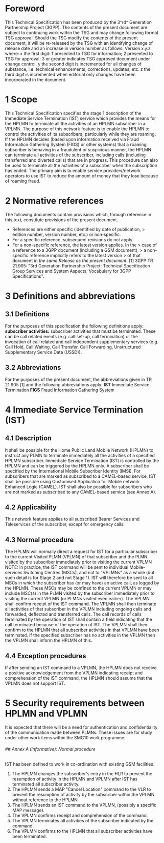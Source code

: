 # Foreword
This Technical Specification has been produced by the 3^rd^ Generation
Partnership Project (3GPP).
The contents of the present document are subject to continuing work within the
TSG and may change following formal TSG approval. Should the TSG modify the
contents of the present document, it will be re-released by the TSG with an
identifying change of release date and an increase in version number as
follows:
Version x.y.z
where:
x the first digit:
1 presented to TSG for information;
2 presented to TSG for approval;
3 or greater indicates TSG approved document under change control.
y the second digit is incremented for all changes of substance, i.e. technical
enhancements, corrections, updates, etc.
z the third digit is incremented when editorial only changes have been
incorporated in the document.
# 1 Scope
This Technical Specification specifies the stage 1 description of the
Immediate Service Termination (IST) service which provides the means for the
HPLMN to terminate all the activities of an HPLMN subscriber in a VPLMN.
The purpose of this network feature is to enable the HPLMN to control the
activities of its subscribers, particularly while they are roaming. If the
HPLMN decides (based upon information received via Fraud Information Gathering
System (FIGS) or other systems) that a roaming subscriber is behaving in a
fraudulent or suspicious manner, the HPLMN can terminate all activities of the
subscriber, including calls (including transferred and diverted calls) that
are in progress.
This procedure can also be used to terminate all the activities of a
subscriber when the subscription has ended.
The primary aim is to enable service providers/network operators to use IST to
reduce the amount of money that they lose because of roaming fraud.
# 2 Normative references
The following documents contain provisions which, through reference in this
text, constitute provisions of the present document.
  * References are either specific (identified by date of publication, > edition number, version number, etc.) or non‑specific.
  * For a specific reference, subsequent revisions do not apply.
  * For a non-specific reference, the latest version applies. In the > case of a reference to a 3GPP document (including a GSM document), > a non-specific reference implicitly refers to the latest version > of that document _in the same Release as the present document_.
[1] 3GPP TR 21.905: \"3rd Generation Partnership Project; Technical
Specification Group Services and System Aspects; Vocabulary for 3GPP
Specifications\".
# 3 Definitions and abbreviations
## 3.1 Definitions
For the purposes of this specification the following definitions apply:
**subscriber activities:** subscriber activities that must be terminated.
These can be call related events (e.g. call set-up, call termination) or the
invocation of call related and call independent supplementary services (e.g.
Call Hold, Call Waiting, Call Transfer, Call Forwarding, Unstructured
Supplementary Service Data (USSD)).
## 3.2 Abbreviations
For the purposes of the present document, the abbreviations given in TR 21.905
[1] and the following abbreviations apply:
**IST** Immediate Service Termination
**FIGS** Fraud Information Gathering System
# 4 Immediate Service Termination (IST)
## 4.1 Description
It shall be possible for the Home Public Land Mobile Network (HPLMN) to
instruct any PLMN to terminate immediately all the activities of a specified
HPLMN subscriber.
Immediate Service Termination (IST) is controlled by the HPLMN and can be
triggered by the HPLMN only.
A subscriber shall be specified by the International Mobile Subscriber
Identity (IMSI).
For subscribers that are marked as subscribed to a CAMEL-based service, IST
shall be possible using Customised Application for Mobile network Enhanced
Logic (CAMEL).
IST shall also be possible for subscribers who are not marked as subscribed to
any CAMEL-based service (see Annex A).
## 4.2 Applicability
This network feature applies to all subscribed Bearer Services and
Teleservices of the subscriber, except for emergency calls.
## 4.3 Normal procedure
The HPLMN will normally direct a request for IST for a particular subscriber
to the current Visited PLMN (VPLMN) of that subscriber and the PLMN visited by
the subscriber immediately prior to visiting the current VPLMN
NOTE: In practice, the IST command will be sent to individual Mobile-services
Switching Centres (MSCs), and not to \"VPLMNs\" as a whole (but such detail is
for Stage 2 and not Stage 1). IST will therefore be sent to all MSCs in which
the subscriber has (or may have) an active call, as logged by the HPLMN. These
MSCs may be confined to the current VPLMN or may include MSC(s) in the PLMN
visited by the subscriber immediately prior to visiting the current VPLMN (or
PLMNs visited even earlier).
The VPLMN shall confirm receipt of the IST command.
The VPLMN shall then terminate all activities of that subscriber in the VPLMN
including ongoing calls and forwarded, deflected and transferred calls. The
call records of calls terminated by the operation of IST shall contain a field
indicating that the call terminated because of the operation of IST.
The VPLMN shall then confirm to the HPLMN that all subscriber activities in
that VPLMN have been terminated.
If the specified subscriber has no activities in the VPLMN then the VPLMN
shall inform the HPLMN of this.
## 4.4 Exception procedures
If after sending an IST command to a VPLMN, the HPLMN does not receive a
positive acknowledgement from the VPLMN indicating receipt and comprehension
of the IST command, the HPLMN should assume that the VPLMN does not support
IST.
# 5 Security requirements between HPLMN and VPLMN
It is expected that there will be a need for authentication and
confidentiality of the communication made between PLMNs.
These issues are for study under other work items within the SMG10 work
programme.
###### ## Annex A (Informative): Normal procedure
IST has been defined to work in co-ordination with existing GSM facilities.
1) The HPLMN changes the subscriber\'s entry in the HLR to prevent the
resumption of activity in the HPLMN and VPLMN after IST has terminated all
subscriber activity.
2) The HPLMN sends a MAP \"Cancel Location\" command to the VLR to prevent the
resumption of activity by the subscriber within the VPLMN without reference to
the HPLMN.
3) The HPLMN sends an IST command to the VPLMN, (possibly a specific MAP
message).
4) The VPLMN confirms receipt and comprehension of the command.
5) The VPLMN terminates all activities of the subscriber indicated by the
command.
6) The VPLMN confirms to the HPLMN that all subscriber activities have been
terminated.
#